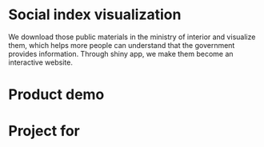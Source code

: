 # Social index visualization
We download those public materials in  the ministry of interior and visualize them, which helps more people can understand that the government provides information. 
Through shiny app, we make them become an interactive website.

# Product demo 






# Project for 
